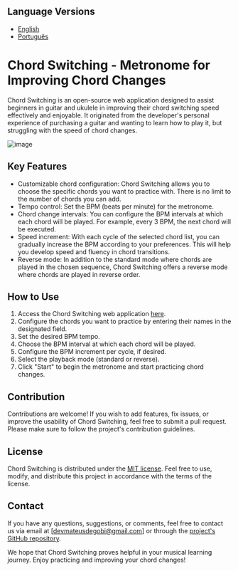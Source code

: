 ## Language Versions

- [English](README.md)
- [Português](README.pt.md)

# Chord Switching - Metronome for Improving Chord Changes

Chord Switching is an open-source web application designed to assist beginners in guitar and ukulele in improving their chord switching speed effectively and enjoyable. It originated from the developer's personal experience of purchasing a guitar and wanting to learn how to play it, but struggling with the speed of chord changes.

![image](https://github.com/mateusdegobi/guitar-chord-metronome/assets/17092357/f8d62257-d9ab-478a-9cc2-b5d782dac4c7)

## Key Features

- Customizable chord configuration: Chord Switching allows you to choose the specific chords you want to practice with. There is no limit to the number of chords you can add.
- Tempo control: Set the BPM (beats per minute) for the metronome.
- Chord change intervals: You can configure the BPM intervals at which each chord will be played. For example, every 3 BPM, the next chord will be executed.
- Speed increment: With each cycle of the selected chord list, you can gradually increase the BPM according to your preferences. This will help you develop speed and fluency in chord transitions.
- Reverse mode: In addition to the standard mode where chords are played in the chosen sequence, Chord Switching offers a reverse mode where chords are played in reverse order.

## How to Use

1. Access the Chord Switching web application [here](https://mateusdegobi.github.io/guitar-chord-metronome/).
2. Configure the chords you want to practice by entering their names in the designated field.
3. Set the desired BPM tempo.
4. Choose the BPM interval at which each chord will be played.
5. Configure the BPM increment per cycle, if desired.
6. Select the playback mode (standard or reverse).
7. Click "Start" to begin the metronome and start practicing chord changes.

## Contribution

Contributions are welcome! If you wish to add features, fix issues, or improve the usability of Chord Switching, feel free to submit a pull request. Please make sure to follow the project's contribution guidelines.

## License

Chord Switching is distributed under the [MIT license](https://github.com/mateusdegobi/guitar-chord-metronome/blob/develop/LICENCE). Feel free to use, modify, and distribute this project in accordance with the terms of the license.

## Contact

If you have any questions, suggestions, or comments, feel free to contact us via email at [devmateusdegobi@gmail.com] or through the [project's GitHub repository](https://github.com/mateusdegobi/guitar-chord-metronome).

We hope that Chord Switching proves helpful in your musical learning journey. Enjoy practicing and improving your chord changes!
